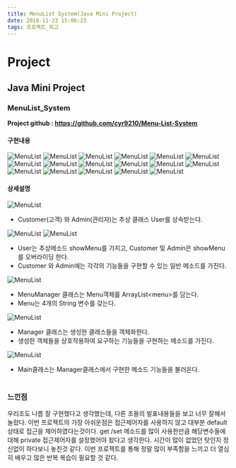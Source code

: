 ```yaml
---
title: MenuList System(Java Mini Project)
date: 2018-11-23 15:06:23
tags: 프로젝트_회고
---
```


# Project
## Java Mini Project

### MenuList_System
**Project github : https://github.com/cyr9210/Menu-List-System**
#### 구현내용
![MenuList](images/Project/MenuList/MenuList_System01.png)
![MenuList](images/Project/MenuList/MenuList_System02.png)
![MenuList](images/Project/MenuList/MenuList_System03.png)
![MenuList](images/Project/MenuList/MenuList_System04.png)
![MenuList](images/Project/MenuList/MenuList_System05.png)
![MenuList](images/Project/MenuList/MenuList_System06.png)
![MenuList](images/Project/MenuList/MenuList_System07.png)
![MenuList](images/Project/MenuList/MenuList_System08.png)
![MenuList](images/Project/MenuList/MenuList_System09.png)
![MenuList](images/Project/MenuList/MenuList_System10.png)
![MenuList](images/Project/MenuList/MenuList_System11.png)
![MenuList](images/Project/MenuList/MenuList_System12.png)
![MenuList](images/Project/MenuList/MenuList_System13.png)
![MenuList](images/Project/MenuList/MenuList_System14.png)
![MenuList](images/Project/MenuList/MenuList_System15.png)
![MenuList](images/Project/MenuList/MenuList_System16.png)
![MenuList](images/Project/MenuList/MenuList_System17.png)

#### 상세설명
![MenuList](images/Project/MenuList/MenuList_System18.png)
- Customer(고객) 와 Admin(관리자)는 추상 클래스 User를 상속받는다.

![MenuList](images/Project/MenuList/MenuList_System19.png)
![MenuList](images/Project/MenuList/MenuList_System20.png)
- User는 추상메소드 showMenu를 가지고, Customer 및 Admin은 showMenu를 오버라이딩 한다.
- Customer 와 Admin에는 각각의 기능들을 구현할 수 있는 일반 메소드를 가진다.

![MenuList](images/Project/MenuList/MenuList_System21.png)
- MenuManager 클래스는 Menu객체를 ArrayList<menu\>를 담는다.
- Menu는 4개의 String 변수를 갖는다.

![MenuList](images/Project/MenuList/MenuList_System23.png)
- Manager 클래스는 생성한 클래스들을 객체화한다.
- 생성한 객체들을 상호작용하여 요구하는 기능들을 구현하는 메소드를 가진다.

![MenuList](images/Project/MenuList/MenuList_System24.png)
- Main클래스는 Manager클래스에서 구현한 메소드 기능들을 불러온다.
<br><br>

### 느낀점
우리조도 나름 잘 구현했다고 생각했는데, 다른 조들의 발표내용들을 보고 너무 잘해서 놀랐다.
이번 프로젝트의 가장 아쉬운점은 접근제어자를 사용하지 않고 대부분 default 상태로 접근을 제어하였다는것이다. 
get /set 메소드를 많이 사용한만큼 해당변수들에 대해 private 접근제어자를 설정했어야 됬다고 생각한다. 
시간이 많이 없었던 탓인지 정신없이 하다보니 놓친것 같다. 
이번 프로젝트를 통해 정말 많이 부족함을 느끼고 더 열심히 배우고 많은 반복 복습이 필요할 것 같다.
<br><br>


